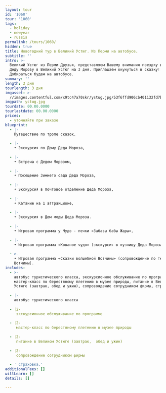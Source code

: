 ```yaml
---
layout: tour
id: '1060'
tour: '1060'
tags:
  - holiday
  - newyear
  - russia
permalink: /tours/1060/
hidden: true
title: Новогодний тур в Великий Устюг. Из Перми на автобусе.
subtitle: ''
intro: >-
  Великий Устюг из Перми Друзья, представляем Вашему вниманию поездку в гости к
  Деду Морозу в Великий Устюг на 3 дня. Приглашаем окунуться в сказку!
  Добираться будем на автобусе.
summary: ''
length: 3 дня
tourlength: 3 дня
imgasset: >-
  //images.contentful.com/x9tc47a70skr/ystug.jpg/53f6ffd906cb401132fd7ba42805684d/ystug.jpg
imgpath: ystug.jpg
tourdate: 00.00.0000
tourlastdate: 00.00.0000
prices:
  - уточняйте при заказе
blueprint:
  - |-
    Путешествие по тропе сказок,
     
  - |-
    • Экскурсия по Дому Деда Мороза,
     
  - |-
    • Встреча с Дедом Морозом,
     
  - |-
    • Посещение Зимнего сада Деда Мороза,
     
  - |-
    • Экскурсия в Почтовое отделение Деда Мороза,
     
  - |-
    • Катание на 1 аттракционе,
     
  - |-
    • Экскурсия в Дом моды Деда Мороза.
     
  - |-
    • Игровая программа у Чудо - печки «Забавы бабы Жары»,
     
  - |-
    • Игровая программа «Кованое чудо» (экскурсия в кузницу Деда Мороза),
     
  - >-
    • Игровая программа «Сказки волшебной Вотчины» (сопровождение по территории
    Вотчины).
includes:
  - >-
    автобус туристического класса, экскурсионное обслуживание по программе,
    мастер-класс по берестяному плетению в музее природы, питание в Великом
    Устюге (завтрак, обед и ужин), сопровождение сотрудником фирмы, страховка.
     
  - |-
    автобус туристического класса
     
  - |2-
     экскурсионное обслуживание по программе
     
  - |2-
     мастер-класс по берестяному плетению в музее природы
     
  - |2-
     питание в Великом Устюге (завтрак,  обед и ужин)
     
  - |2-
     сопровождение сотрудником фирмы
     
  - ' страховка.'
additionalFees: []
willLearn: []
details: []

---
```

